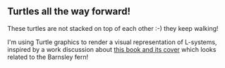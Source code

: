 ## Turtles all the way forward!
These turtles are not stacked on top of each other :-) they keep walking!

I'm using Turtle graphics to render a visual representation of L-systems, inspired by a work discussion about [this book and its cover](https://www.goodreads.com/en/book/show/45303387-an-elegant-puzzle) which looks related to the Barnsley fern!

